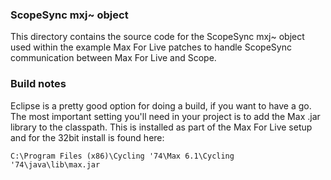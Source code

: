 ### ScopeSync mxj~ object
This directory contains the source code for the ScopeSync mxj~ object used within the example Max For Live patches to handle ScopeSync communication between Max For Live and Scope.

### Build notes
Eclipse is a pretty good option for doing a build, if you want to have a go. The most important setting you'll need in your project is to add the Max .jar library to the classpath. This is installed as part of the Max For Live setup and for the 32bit install is found here:

```
C:\Program Files (x86)\Cycling '74\Max 6.1\Cycling '74\java\lib\max.jar
```
